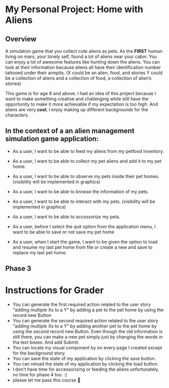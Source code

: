 # My Personal Project: Home with Aliens

## Overview

A simulation game that you collect cute aliens as pets. As the **FIRST** human living on mars, your lonely self, found a lot of aliens near your cabin. You can enjoy a lot of awesome features like hunting down the aliens. You can look at their information because aliens all have their identification number tattooed under their armpits. (X could be an alien, food, and stories Y could be a collection of aliens and a collection of food, a collection of alien’s stories)

This game is for age 8 and above. I had an idea of this project because I want to make something creative and challenging while still have the opportunity to make it more achievable if my expectation is too *high*. And aliens are very **cool**, I enjoy making up different backgrounds for the characters.


## In the context of a an alien management simulation game application:

- As a user, I want to be able to feed my aliens from my petfood inventory.
- As a user, I want to be able to collect my pet aliens and add it to my pet home.
- As a user, I want to be able to observe my pets inside their pet homes. (visibility will be implemented in graphics)
- As a user, I want to be able to browse the information of my pets.
- As a user, I want to be able to interact with my pets. (visibility will be implemented in graphics)
- As a user, I want to be able to *accessorize* my pets. 

- As a user, before I select the quit option from the application menu, I want to be able to save or not save my pet home
- As a user, when I start the game, I want to be given the option to load and resume my last pet home from file or create a new and save to replace my last pet home.

## Phase 3
# Instructions for Grader

- You can generate the first required action related to the user story "adding multiple Xs to a Y" by adding a pet to the pet home by using the record new Button
- You can generate the second required action related to the user story "adding multiple Xs to a Y" by adding another pet to the pet home by using the second record new Button. Even though the old information is still there, you can make a new pet simply just by changing the words in tha text boxes. And add Submit.
- You can locate my visual component by on every page I created except for the background story.
- You can save the state of my application by clicking the save button.
- You can reload the state of my application by clicking the load button.
- I don't have time for accessorizing or feeding the aliens unfortunately, no time for phase 4 too. :(
- please let me pass this course 🥺



